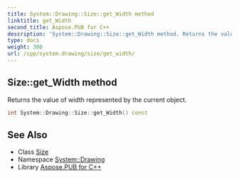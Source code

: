 ```yaml
---
title: System::Drawing::Size::get_Width method
linktitle: get_Width
second_title: Aspose.PUB for C++
description: 'System::Drawing::Size::get_Width method. Returns the value of width represented by the current object in C++.'
type: docs
weight: 300
url: /cpp/system.drawing/size/get_width/
---
```

## Size::get_Width method


Returns the value of width represented by the current object.

```cpp
int System::Drawing::Size::get_Width() const
```

## See Also

* Class [Size](../)
* Namespace [System::Drawing](../../)
* Library [Aspose.PUB for C++](../../../)
